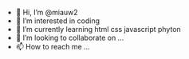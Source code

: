 - 👋 Hi, I’m @miauw2
- 👀 I’m interested in coding
- 🌱 I’m currently learning html css javascript phyton
- 💞️ I’m looking to collaborate on ...
- 📫 How to reach me ...

<!---
miauw2/miauw2 is a ✨ special ✨ repository because its `README.md` (this file) appears on your GitHub profile.
You can click the Preview link to take a look at your changes.
--->
